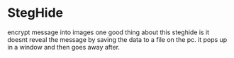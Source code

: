 # StegHide
encrypt message into images
one good thing about this steghide is it doesnt reveal the message by saving the data to a file on the pc. it pops up in a window and then goes away after.
